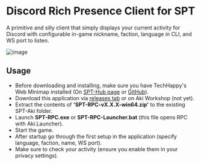 # Discord Rich Presence Client for SPT
A primitive and silly client that simply displays your current activity for Discord with configurable in-game nickname, faction, language in CLI, and WS port to listen.

![image](https://github.com/NilCOCl2/SPT-RPC/assets/170967097/fe17a42e-1af1-4f57-8801-f1c1ce10d5e7)


## Usage
* Before downloading and installing, make sure you have TechHappy's Web Minimap​ installed (On [SPT-Hub page](https://hub.sp-tarkov.com/files/file/1421-techhappy-s-web-minimap) or [GitHub](https://github.com/NNThomasL/SPTarkovWebMinimap)).
* Download this application via [releases tab](https://github.com/NilCOCl2/SPT-RPC/releases) or on Aki Workshop (not yet).
* Extract the contents of **'SPT-RPC-vX.X.X-win64.zip'** to the existing SPT-Aki folder.
* Launch **SPT-RPC.exe** or **SPT-RPC-Launcher.bat** (this file opens RPC with Aki.Launcher).
* Start the game.
* After startup go through the first setup in the application (specify language, faction, name, WS port).
* Make sure to check your activity (ensure you enable them in your privacy settings).
